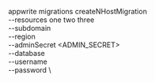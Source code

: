 appwrite migrations createNHostMigration \
        --resources one two three \
        --subdomain <SUBDOMAIN> \
        --region <REGION> \
        --adminSecret <ADMIN_SECRET> \
        --database <DATABASE> \
        --username <USERNAME> \
        --password <PASSWORD> \


